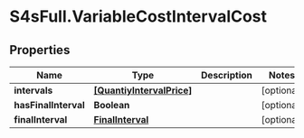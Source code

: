 # S4sFull.VariableCostIntervalCost

## Properties
Name | Type | Description | Notes
------------ | ------------- | ------------- | -------------
**intervals** | [**[QuantiyIntervalPrice]**](QuantiyIntervalPrice.md) |  | [optional] 
**hasFinalInterval** | **Boolean** |  | [optional] 
**finalInterval** | [**FinalInterval**](FinalInterval.md) |  | [optional] 



